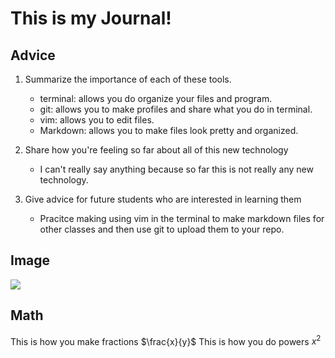 # This is my Journal!

## Advice
1. Summarize the importance of each of these tools.
    - terminal: allows you do organize your files and program.
    - git: allows you to make profiles and share what you do in terminal.
    - vim: allows you to edit files.
    - Markdown: allows you to make files look pretty and organized.

2. Share how you're feeling so far about all of this new technology
    - I can't really say anything because so far this is not really any new technology.

3. Give advice for future students who are interested in learning them
    - Pracitce making using vim in the terminal to make markdown files for other classes and then use git to upload them to your repo.

## Image
![](https://www.google.com/url?sa=i&url=https%3A%2F%2Fgratisography.com%2F&psig=AOvVaw2slCRgIRZPa5Onmk7njQBc&ust=1729097480178000&source=images&cd=vfe&opi=89978449&ved=0CBQQjRxqFwoTCPi27ZvskIkDFQAAAAAdAAAAABAE)

## Math
This is how you make fractions $\frac{x}{y}$ 
This is how you do powers $x^2$

